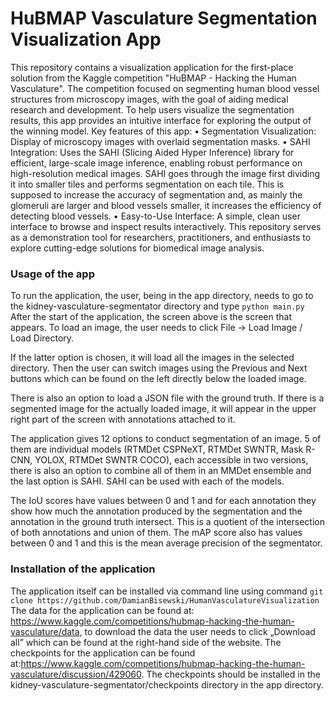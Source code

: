 # HuBMAP Vasculature Segmentation Visualization App

This repository contains a visualization application for the first-place solution from the Kaggle competition "HuBMAP - Hacking the Human Vasculature". The competition focused on segmenting human blood vessel structures from microscopy images, with the goal of aiding medical research and development.
To help users visualize the segmentation results, this app provides an intuitive interface for exploring the output of the winning model.
Key features of this app:
    • Segmentation Visualization: Display of microscopy images with overlaid segmentation masks.
    • SAHI Integration: Uses the SAHI (Slicing Aided Hyper Inference) library for efficient, large-scale image inference, enabling robust performance on high-resolution medical images. SAHI goes through the image first dividing it into smaller tiles and performs segmentation on each tile. This is supposed to increase the accuracy of segmentation and, as mainly the glomeruli are larger and blood vessels smaller, it increases the efficiency of detecting blood vessels.
    • Easy-to-Use Interface: A simple, clean user interface to browse and inspect results interactively.
This repository serves as a demonstration tool for researchers, practitioners, and enthusiasts to explore cutting-edge solutions for biomedical image analysis. 
### Usage of the app
To run the application, the user, being in the app directory, needs to go to the kidney-vasculature-segmentator directory and type `python main.py`
After the start of the application, the screen above is the screen that appears. To load an image, the user needs to click File → Load Image / Load Directory.










If the latter option is chosen, it will load all the images in the selected directory. Then the user can switch images using the Previous and Next buttons which can be found on the left directly below the loaded image. 

There is also an option to load a JSON file with the ground truth. If there is a segmented image for the actually loaded image, it will appear in the upper right part of the screen with annotations attached to it. 

The application gives 12 options to conduct segmentation of an image. 5 of them are individual models (RTMDet CSPNeXT, RTMDet SWNTR, Mask R-CNN, YOLOX, RTMDet SWNTR COCO), each accessible in two versions, there is also an option to combine all of them in an MMDet ensemble and the last option is SAHI. SAHI can be used with each of the models. 



The IoU scores have values between 0 and 1 and for each annotation they show how much the annotation produced by the segmentation and the annotation in the ground truth intersect. This is a quotient of the intersection of both annotations and union of them.
The mAP score also has values between 0 and 1 and this is the mean average precision of the segmentator.

### Installation of the application

The application itself can be installed via command line using command `git clone https://github.com/DamianBisewski/HumanVasculatureVisualization`
The data for the application can be found at:
https://www.kaggle.com/competitions/hubmap-hacking-the-human-vasculature/data, to download the data the user needs to click „Download all” which can be found at the right-hand side of the website.
The checkpoints for the application can be found at:https://www.kaggle.com/competitions/hubmap-hacking-the-human-vasculature/discussion/429060.
The checkpoints should be installed in the kidney-vasculature-segmentator/checkpoints directory in the app directory.





